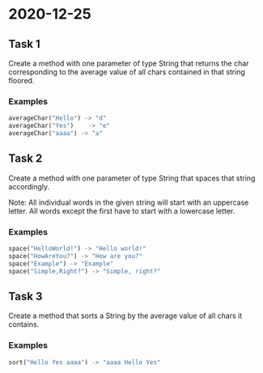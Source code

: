 # 2020-12-25

## Task 1

Create a method with one parameter of type String that returns the char corresponding to the average value of all chars contained in that string floored. 

### Examples

```py
averageChar("Hello") -> "d"
averageChar("Yes")    -> "e"
averageChar("aaaa") -> "a"
```

## Task 2

Create a method with one parameter of type String that spaces that string accordingly. 

Note: All individual words in the given string will start with an uppercase letter. 
All words except the first have to start with a lowercase letter. 

### Examples

```py
space("HelloWorld!") -> "Hello world!"
space("HowAreYou?") -> "How are you?"
space("Example") -> "Example"
space("Simple,Right?") -> "Simple, right?"
```

## Task 3

Create a method that sorts a String by the average value of all chars it contains.

### Examples

```py
sort("Hello Yes aaaa") -> "aaaa Hello Yes"
```

